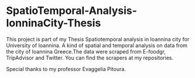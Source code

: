 # SpatioTemporal-Analysis-IonninaCity-Thesis
This project is part of my Thesis Spatiotemporal analysis in Ioannina city for University of Ioannina.
A kind of spatial and temporal analysis on data from the city of Ioannina Greece.The data were scraped from E-foodgr, TripAdvisor and Twitter. You can find the scrapers at my repositories. 


Special thanks to my professor Evaggelia Pitoura.
